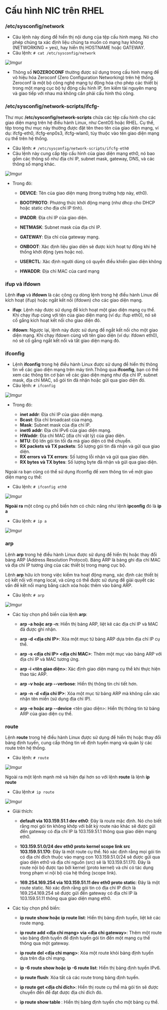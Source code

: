# Cấu hình NIC trên RHEL 

### /etc/sysconfig/network
- Câu lệnh này dùng để hiển thị nội dung của tệp cấu hình mạng. Nó cho phép chúng ta xác định liệu chúng ta muốn có mạng hay không (NETWORKING = yes), hay hiển thị HOSTNAME hoặc GATEWAY.
- Câu lệnh: `# cat /etc/sysconfig/network`

![Imgur](https://i.imgur.com/9lGEYFr.png)

- Thông số **NOZEROCONF** thường được sử dụng trong cấu hình mạng để vô hiệu hóa Zeroconf (Zero Configuration Networking) trên hệ thống. Zeroconf là một bộ công nghệ mạng tự động hóa cho phép các thiết bị trong một mạng cục bộ tự động cấu hình IP, tìm kiếm tài nguyên mạng và giao tiếp với nhau mà không cần phải cấu hình thủ công.

### /etc/sysconfig/network-scripts/ifcfg-
Thư mục **/etc/sysconfig/network-scripts** chứa các tệp cấu hình cho các giao diện mạng trên hệ điều hành Linux, như CentOS hoặc RHEL. Cụ thể, tệp trong thư mục này thường được đặt tên theo tên của giao diện mạng, ví dụ: ifcfg-eth0, ifcfg-enp0s3, ifcfg-wlan0, tùy thuộc vào tên giao diện mạng cụ thể trên hệ thống.

- Câu lệnh: `# /etc/sysconfig/network-scripts/ifcfg-eth0`
- Câu lệnh này cung cấp tệp cấu hình của giao diện mạng eth0, nó bao gồm các thông số như địa chỉ IP, subnet mask, gateway, DNS, và các thông số mạng khác.

![Imgur](https://i.imgur.com/qd5Dqal.png)

- Trong đó: 
	- **DEVICE**: Tên của giao diện mạng (trong trường hợp này, eth0).

	- **BOOTPROTO**: Phương thức khởi động mạng (như dhcp cho DHCP hoặc static cho địa chỉ IP tĩnh).

	- **IPADDR**: Địa chỉ IP của giao diện.

	- **NETMASK**: Subnet mask của địa chỉ IP.

	- **GATEWAY**: Địa chỉ của gateway mạng.

	- **ONBOOT**: Xác định liệu giao diện sẽ được kích hoạt tự động khi hệ thống khởi động (yes hoặc no).

	- **USERCTL**: Xác định người dùng có quyền điều khiển giao diện không

	- **HWADDR**: Địa chỉ MAC của card mạng

### ifup và ifdown
Lệnh **ifup** và **ifdown** là các công cụ dòng lệnh trong hệ điều hành Linux để kích hoạt (ifup) hoặc ngắt kết nối (ifdown) cho các giao diện mạng.

- **ifup**: Lệnh này được sử dụng để kích hoạt một giao diện mạng cụ thể. Khi chạy ifup cùng với tên của giao diện mạng (ví dụ: ifup eth0), nó sẽ cố gắng kích hoạt kết nối cho giao diện đó.

- **ifdown**: Ngược lại, lệnh này được sử dụng để ngắt kết nối cho một giao diện mạng. Khi chạy ifdown cùng với tên giao diện (ví dụ: ifdown eth0), nó sẽ cố gắng ngắt kết nối và tắt giao diện mạng đó.

### ifconfig
- Lệnh **ifconfig** trong hệ điều hành Linux được sử dụng để hiển thị thông tin về các giao diện mạng trên máy tính.Thông qua **ifconfig**, bạn có thể xem các thông tin cơ bản về các giao diện mạng như địa chỉ IP, subnet mask, địa chỉ MAC, số gói tin đã nhận hoặc gửi qua giao diện đó.
- Câu lệnh: `# ifconfig`

![Imgur](https://i.imgur.com/6pSl8cD.png)

- Trong đó: 

	- **inet addr**: Địa chỉ IP của giao diện mạng.
	- **Bcast**: Địa chỉ broadcast của mạng.
	- **Mask**: Subnet mask của địa chỉ IP.
	- **inet6 addr**: Địa chỉ IPv6 của giao diện mạng.
	- **HWaddr**: Địa chỉ MAC (địa chỉ vật lý) của giao diện.
	- **MTU**: Độ lớn gói tin tối đa mà giao diện có thể chuyển.
	- **RX packets và TX packets**: Số lượng gói tin đã nhận và gửi qua giao diện.
	- **RX errors và TX errors**: Số lượng lỗi nhận và gửi qua giao diện.
	- **RX bytes và TX bytes**: Số lượng byte đã nhận và gửi qua giao diện.

Ngoài ra bạn cũng có thể sử dụng ifconfig để xem thông tin về một giao diện mạng cụ thể:
- Câu lệnh: `# ifconfig eth0`

![Imgur](https://i.imgur.com/nT1vD4D.png)

**Ngoài ra** một công cụ phổ biến hơn có chức năng như lệnh **ipconfig** đó là **ip a**
- Câu lệnh: `# ip a`

![Imgur](https://i.imgur.com/HomMWX9.png)

### arp
Lệnh **arp** trong hệ điều hành Linux được sử dụng để hiển thị hoặc thay đổi bảng ARP (Address Resolution Protocol). Bảng ARP là bảng ghi địa chỉ MAC và địa chỉ IP tương ứng của các thiết bị trong mạng cục bộ.

Lệnh **arp** hữu ích trong việc kiểm tra hoạt động mạng, xác định các thiết bị có kết nối với mạng local, và cũng có thể được sử dụng để giải quyết các vấn đề kết nối mạng bằng cách xóa hoặc thêm vào bảng ARP.

- Câu lệnh: `# arp`

![Imgur](https://i.imgur.com/f8Boh5L.png)

- Các tùy chọn phổ biến của lệnh **arp**:

	- **arp -a hoặc arp -n**: Hiển thị bảng ARP, liệt kê các địa chỉ IP và MAC đã được ghi nhận.

	- **arp -d <địa chỉ IP>**: Xóa một mục từ bảng ARP dựa trên địa chỉ IP cụ thể.

	- **arp -s <địa chỉ IP> <địa chỉ MAC>**: Thêm một mục vào bảng ARP với địa chỉ IP và MAC tương ứng.

	- **arp -i <tên giao diện>**: Xác định giao diện mạng cụ thể khi thực hiện thao tác ARP.

	- **arp -v hoặc arp --verbose**: Hiển thị thông tin chi tiết hơn.

	- **arp -n -d <địa chỉ IP>**: Xóa một mục từ bảng ARP mà không cần xác nhận tên miền (sử dụng địa chỉ IP).

	- **arp -e hoặc arp --device** <tên giao diện>: Hiển thị thông tin từ bảng ARP của giao diện cụ thể.

### route
Lệnh **route** trong hệ điều hành Linux được sử dụng để hiển thị hoặc thay đổi bảng định tuyến, cung cấp thông tin về định tuyến mạng và quản lý các route trên hệ thống. 
- Câu lệnh: `# route`

![Imgur](https://i.imgur.com/rKgXZku.png)

Ngoài ra một lệnh mạnh mẽ và hiện đại hơn so với lệnh **route** là lệnh **ip route**
- Câu lệnh:`# ip route`

![Imgur](https://i.imgur.com/lsaEitd.png)

- Giải thích: 
	- **default via 103.159.51.1 dev eth0**: Đây là route mặc định. Nó cho biết rằng mọi gói tin không khớp với bất kỳ route nào khác sẽ được gửi đến gateway có địa chỉ IP là 103.159.51.1 thông qua giao diện mạng eth0.

	- **103.159.51.0/24 dev eth0 proto kernel scope link src 103.159.51.170**: Đây là một route cụ thể. Nó xác định rằng mọi gói tin có địa chỉ đích thuộc vào mạng con 103.159.51.0/24 sẽ được gửi qua giao diện eth0 và địa chỉ nguồn (src) sẽ là 103.159.51.170. Đây là route nội bộ được tạo bởi kernel (proto kernel) và chỉ có tác dụng trong phạm vi nội bộ của hệ thống (scope link).

	- **169.254.169.254 via 103.159.51.11 dev eth0 proto static**: Đây là một route static. Nó xác định rằng gói tin có địa chỉ IP đích là 169.254.169.254 sẽ được gửi đến gateway có địa chỉ IP là 103.159.51.11 thông qua giao diện mạng eth0.

- Các tùy chọn phổ biến:

	- **ip route show hoặc ip route list**: Hiển thị bảng định tuyến, liệt kê các route mạng.

	- **ip route add <địa chỉ mạng> via <địa chỉ gateway>**: Thêm một route vào bảng định tuyến để định tuyến gói tin đến một mạng cụ thể thông qua một gateway.

	- **ip route del <địa chỉ mạng>**: Xóa một route khỏi bảng định tuyến dựa trên địa chỉ mạng.

	- **ip -6 route show hoặc ip -6 route list**: Hiển thị bảng định tuyến IPv6.

	- **ip route flush**: Xóa tất cả các route trong bảng định tuyến.

	- **ip route get <địa chỉ đích>**: Hiển thị route cụ thể mà gói tin sẽ được chuyển đến để đạt được địa chỉ đích đó.

	- **ip route show table <table-name>**: Hiển thị bảng định tuyến cho một bảng cụ thể.
